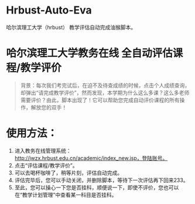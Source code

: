 # Hrbust-Auto-Eva
哈尔滨理工大学（hrbust） 教学评估自动完成油猴脚本。

# 哈尔滨理工大学教务在线 全自动评估课程/教学评价
> 背景：每次我们考完试后，在迫不及待查成绩的时候，点击个人成绩查询，却弹出“请完成教学评价”，然而发现，本学期为什么这么多课？这么多老师需要评价？由此，脚本出现了！它可以帮助您完成自动评价课程的所有操作，解放您的双手！

# 使用方法：
1. 进入教务在线管理系统：http://jwzx.hrbust.edu.cn/academic/index_new.jsp，登陆账号。
2. 点击“评估课程/教学评价”。
3. 可以去喝杯咖啡了，稍等片刻，评估自动完成。
4. 评估完毕后，您可以手动关闭，并删除脚本，等待下一次评估再下回来233。
5. 至此，您可以操心一下您是否挂科，顺便说一下，即使不评价，您也可以在“教学计划管理”中查看某一科目是否挂科。
